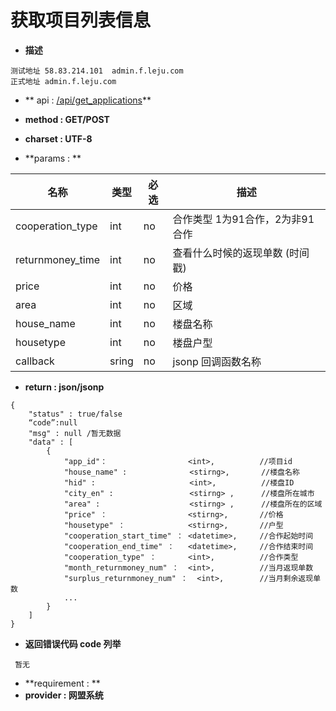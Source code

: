 
# 获取项目列表信息


* **描述**
```
测试地址 58.83.214.101  admin.f.leju.com
正式地址 admin.f.leju.com
```


* ** api : [ /api/get_applications]( /api/get_applications)** 

* **method : GET/POST**

* **charset : UTF-8**

* **params : **

| 名称|类型| 必选 | 描述|
| -- | -- | -- | -- |
| cooperation_type  | int | no | 合作类型 1为91合作，2为非91合作|
| returnmoney_time  | int | no | 查看什么时候的返现单数 (时间戳)|
| price  | int | no | 价格 |
| area  | int | no | 区域 |
| house_name  | int | no | 楼盘名称 |
| housetype  | int | no | 楼盘户型 |
| callback | sring | no | jsonp 回调函数名称 |


* **return : json/jsonp**

```
{
    "status" : true/false
    “code”:null
    "msg" : null /暂无数据 
    "data" : [
        {
            "app_id"：                  <int>,          //项目id
            "house_name" :              <stirng>,       //楼盘名称
            "hid" :                     <int>,          //楼盘ID
            "city_en" :                 <stirng> ,      //楼盘所在城市
            "area" :                    <stirng> ,      //楼盘所在的区域
            "price" ：                  <stirng>,       //价格
            "housetype" ：              <stirng>,       //户型
            "cooperation_start_time" ： <datetime>,     //合作起始时间
            "cooperation_end_time" ：   <datetime>,     //合作结束时间
            "cooperation_type" ：       <int>,          //合作类型
            "month_returnmoney_num" ：  <int>,          //当月返现单数
            "surplus_returnmoney_num" ：  <int>,        //当月剩余返现单数
            ...
        }
    ]
}

```
* **返回错误代码 code 列举**

```
 暂无

```

* **requirement : **
* **provider : 网盟系统**
